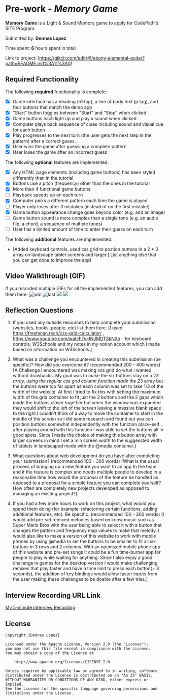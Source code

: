 
# Pre-work - *Memory Game*

**Memory Game** is a Light & Sound Memory game to apply for CodePath's SITE Program. 

Submitted by: **Dennes Lopez**

Time spent: **6** hours spent in total

Link to project: (https://glitch.com/edit/#!/ebony-elemental-guitar?path=README.md%3A11%3A0)

## Required Functionality

The following **required** functionality is complete:

* [X] Game interface has a heading (h1 tag), a line of body text (p tag), and four buttons that match the demo app
* [X] "Start" button toggles between "Start" and "Stop" when clicked. 
* [X] Game buttons each light up and play a sound when clicked. 
* [X] Computer plays back sequence of clues including sound and visual cue for each button
* [X] Play progresses to the next turn (the user gets the next step in the pattern) after a correct guess. 
* [X] User wins the game after guessing a complete pattern
* [X] User loses the game after an incorrect guess

The following **optional** features are implemented:

* [X] Any HTML page elements (including game buttons) has been styled differently than in the tutorial
* [X] Buttons use a pitch (frequency) other than the ones in the tutorial
* [X] More than 4 functional game buttons
* [ ] Playback speeds up on each turn
* [X] Computer picks a different pattern each time the game is played
* [ ] Player only loses after 3 mistakes (instead of on the first mistake)
* [X] Game button appearance change goes beyond color (e.g. add an image)
* [ ] Game button sound is more complex than a single tone (e.g. an audio file, a chord, a sequence of multiple tones)
* [ ] User has a limited amount of time to enter their guess on each turn

The following **additional** features are implemented:

- [Added keyboard controls, used css grid to postion buttons in a 2 * 3 array on landscape
 tablet screens and larger.] List anything else that you can get done to improve the app!

## Video Walkthrough (GIF)

If you recorded multiple GIFs for all the implemented features, you can add them here:
![win](https://cdn.glitch.global/497827cb-a3b3-46f1-bd3f-3862b3fa073e/win.gif?v=1647802405097)
![lost](https://cdn.glitch.global/497827cb-a3b3-46f1-bd3f-3862b3fa073e/lost.gif?v=1647802414695)
![](gif3-link-here)
![](gif4-link-here)

## Reflection Questions
1. If you used any outside resources to help complete your submission (websites, books, people, etc) list them here. 
[I used https://freshman.tech/css-grid-calculator/ , 
 https://www.youtube.com/watch?v=lNJMDTSkNXo - for keyboard controls,
 W3Schools and my notes in my notion account which I made based on information on W3Schools.]

2. What was a challenge you encountered in creating this submission (be specific)? How did you overcome it? (recommended 200 - 400 words) 
[A Challenge I encountered was making css grid do what i wanted without drawbacks.
My goal was to make the six buttons stay on a 2*3 array, using the regular css
grid column function made the 2*3 array but the buttons were too far apart 
as each column was set to take 1/3 of the width of the website. At first
I tried to fix this with setting the maximum width of the grid container to fit
just the 3 buttons and the 2 gaps which made the buttons closer together
but when the window was expanded they would shift to the left of the screen 
leaving a massive blank space to the right.I couldn't think of a way to move
the container to start in the middle of the screen so I did some research and
found out you can position buttons somewhat independently with the function
place-self:, after playing around with this function I was able to set the buttons
 all in good spots. Since I made the choice of making this button array with 
 larger screens in mind I set a min screen width to the suggessted width of
 tablets in landscaped mode with the @media container.]

3. What questions about web development do you have after completing your submission? (recommended 100 - 300 words) 
[What is the usual process of bringing up a new feature you want to an app to the team
 and if the feature is complex and needs multiple people to develop in a reasonable time
 how would the proposal of the feature be handled as opposed to a proposal for a simple
 feature you can complete yourself?
  How often are completely new projects developed as opposed to managing an existing project?]

4. If you had a few more hours to work on this project, what would you spend them doing (for example: refactoring certain functions, adding additional features, etc). Be specific. (recommended 100 - 300 words) 
[I would add pre-set  remixed melodies based on know music such as Super Mario Bros 
 with the user being able to select it with a button that changes the pattern and frequency map values to make that melody.
 I would also like to make a version of this website to work with mobile phones by using  @media to set the buttons 
 to be smaller to fit all six buttons in 3 rows and 2 columns. With an optimized mobile phone
 app of this website and pre-set songs it could be a fun time-burner app for people
 to play while waiting for anything. Since I also enjoy a good challenge in games
 for the desktop version I would make challenging remixes that play faster and have
 a time limit to press each button(~ 3 seconds), the addition of key bindings would 
 allow faster inputs from the user making these challenges to be doable after a few tries.]



## Interview Recording URL Link

[My 5-minute Interview Recording](your-link-here)


## License

    Copyright [Dennes Lopez]

    Licensed under the Apache License, Version 2.0 (the "License");
    you may not use this file except in compliance with the License.
    You may obtain a copy of the License at

        http://www.apache.org/licenses/LICENSE-2.0

    Unless required by applicable law or agreed to in writing, software
    distributed under the License is distributed on an "AS IS" BASIS,
    WITHOUT WARRANTIES OR CONDITIONS OF ANY KIND, either express or implied.
    See the License for the specific language governing permissions and
    limitations under the License.